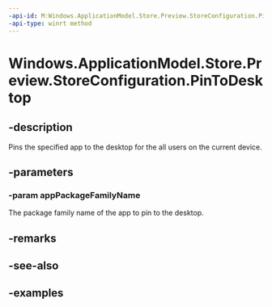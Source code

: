 ```yaml
---
-api-id: M:Windows.ApplicationModel.Store.Preview.StoreConfiguration.PinToDesktop(System.String)
-api-type: winrt method
---
```


<!-- Method syntax.
public void StoreConfiguration.PinToDesktop(String appPackageFamilyName)
-->

# Windows.ApplicationModel.Store.Preview.StoreConfiguration.PinToDesktop

## -description
Pins the specified app to the desktop for the all users on the current device.

## -parameters
### -param appPackageFamilyName
The package family name of the app to pin to the desktop.

## -remarks

## -see-also

## -examples

